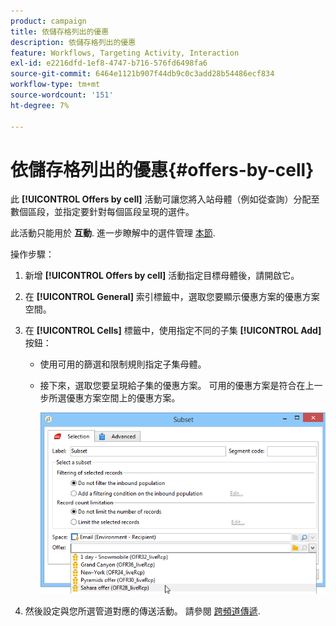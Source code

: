 ```yaml
---
product: campaign
title: 依儲存格列出的優惠
description: 依儲存格列出的優惠
feature: Workflows, Targeting Activity, Interaction
exl-id: e2216dfd-1ef8-4747-b716-576fd6498fa6
source-git-commit: 6464e1121b907f44db9c0c3add28b54486ecf834
workflow-type: tm+mt
source-wordcount: '151'
ht-degree: 7%

---
```


# 依儲存格列出的優惠{#offers-by-cell}



此 **[!UICONTROL Offers by cell]** 活動可讓您將入站母體（例如從查詢）分配至數個區段，並指定要針對每個區段呈現的選件。

此活動只能用於 **互動**. 進一步瞭解中的選件管理 [本節](../../v8/interaction/interaction.md).

操作步驟：

1. 新增 **[!UICONTROL Offers by cell]** 活動指定目標母體後，請開啟它。
1. 在 **[!UICONTROL General]** 索引標籤中，選取您要顯示優惠方案的優惠方案空間。
1. 在 **[!UICONTROL Cells]** 標籤中，使用指定不同的子集 **[!UICONTROL Add]** 按鈕：

   * 使用可用的篩選和限制規則指定子集母體。
   * 接下來，選取您要呈現給子集的優惠方案。 可用的優惠方案是符合在上一步所選優惠方案空間上的優惠方案。

      ![](assets/int_offer_per_cell1.png)

1. 然後設定與您所選管道對應的傳送活動。 請參閱 [跨頻道傳遞](cross-channel-deliveries.md).
